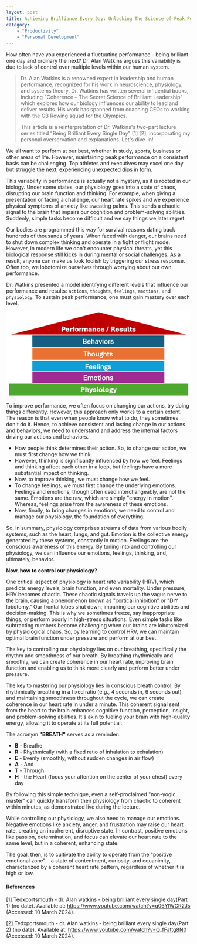 ```yaml
---
layout: post
title: Achieving Brilliance Every Day: Unlocking The Science of Peak Performance
category:
    - "Productivity"
    - "Personal Development"
---
```


How often have you experienced a fluctuating performance - being brilliant one day and ordinary the next? Dr. Alan Watkins argues this variability is due to lack of control over multiple levels within our human system.
<blockquote>
Dr. Alan Watkins is a renowned expert in leadership and human performance, recognized for his work in neuroscience, physiology, and systems theory. Dr. Watkins has written several influential books, including "Coherence – The Secret Science of Brilliant Leadership" which explores how our biology influences our ability to lead and deliver results. His work has spanned from coaching CEOs to working with the GB Rowing squad for the Olympics.

This article is a reinterpretation of Dr. Watkins's two-part lecture series titled "Being Brilliant Every Single Day" [1] [2], incorporating my personal overservation and explanations. Let's dive-in!
</blockquote>

We all want to perform at our best, whether in study, sports, business or other areas of life. However, maintaining peak performance on a consistent basis can be challenging. Top athletes and executives may excel one day but struggle the next, experiencing unexpected dips in form.

This variability in performance is actually not a mystery, as it is rooted in our biology. Under some states, our physiology goes into a state of chaos, disrupting our brain function and thinking. For example, when giving a presentation or facing a challenge, our heart rate spikes and we experience physical symptoms of anxiety like sweating palms. This sends a chaotic signal to the brain that impairs our cognition and problem-solving abilities. Suddenly, simple tasks become difficult and we say things we later regret.

Our bodies are programmed this way for survival reasons dating back hundreds of thousands of years. When faced with danger, our brains need to shut down complex thinking and operate in a fight or flight mode. However, in modern life we don't encounter physical threats, yet this biological response still kicks in during mental or social challenges. As a result, anyone can make us look foolish by triggering our stress response. Often too, we lobotomize ourselves through worrying about our own performance.

Dr. Watkins presented a model identifying different levels that influence our performance and results: `actions`, `thoughts`, `feelings`, `emotions`, and `physiology`. To sustain peak performance, one must gain mastery over each level.

![alt text](/images/physiology-to-performance.png "Physiology to Performance")

To improve performance, we often focus on changing our actions, try doing things differently. However, this approach only works to a certain extent. The reason is that even when people know what to do, they sometimes don't do it. Hence, to achieve consistent and lasting change in our actions and behaviors, we need to understand and address the internal factors driving our actions and behaviors.

* How people think determines their action. So, to change our action, we must first change how we think.
* However, thinking is significantly influenced by how we feel. Feelings and thinking affect each other in a loop, but feelings have a more substantial impact on thinking.
* Now, to improve thinking, we must change how we feel.
* To change feelings, we must first change the underlying emotions. Feelings and emotions, though often used interchangeably, are not the same. Emotions are the raw, which are simply "energy in motion". Whereas, feelings arise from the awareness of these emotions.
* Now, finally, to bring changes in emotions, we need to control and manage our physiology, the foundation of everything.

So, in summary, physiology comprises streams of data from various bodily systems, such as the heart, lungs, and gut. Emotion is the collective energy generated by these systems, constantly in motion. Feelings are the conscious awareness of this energy. By tuning into and controlling our physiology, we can influence our emotions, feelings, thinking, and, ultimately, behavior.

**Now, how to control our physiology?**

One critical aspect of physiology is heart rate variability (HRV), which predicts energy levels, brain function, and even mortality. Under pressure, HRV becomes chaotic. These chaotic signals travels up the vagus nerve to the brain, causing a phenomenon known as "cortical inhibition" or "DIY lobotomy." Our frontal lobes shut down, impairing our cognitive abilities and decision-making. This is why we sometimes freeze, say inappropriate things, or perform poorly in high-stress situations. Even simple tasks like subtracting numbers become challenging when our brains are lobotomized by physiological chaos. So, by learning to control HRV, we can maintain optimal brain function under pressure and perform at our best.

The key to controlling our physiology lies on our breathing, specifically the rhythm and smoothness of our breath. By breathing rhythmically and smoothly, we can create coherence in our heart rate, improving brain function and enabling us to think more clearly and perform better under pressure.

The key to mastering our physiology lies in conscious breath control. By rhythmically breathing in a fixed ratio (e.g., 4 seconds in, 6 seconds out) and maintaining smoothness throughout the cycle, we can create coherence in our heart rate in under a minute. This coherent signal sent from the heart to the brain enhances cognitive function, perception, insight, and problem-solving abilities. It's akin to fueling your brain with high-quality energy, allowing it to operate at its full potential.

The acronym **"BREATH"** serves as a reminder:
* **B** - Breathe
* **R** - Rhythmically (with a fixed ratio of inhalation to exhalation)
* **E** - Evenly (smoothly, without sudden changes in air flow)
* **A** - And
* **T** - Through
* **H** - the Heart (focus your attention on the center of your chest) every day

By following this simple technique, even a self-proclaimed "non-yogic master" can quickly transform their physiology from chaotic to coherent within minutes, as demonstrated live during the lecture.

While controlling our physiology, we also need to manage our emotions. Negative emotions like anxiety, anger, and frustration may raise our heart rate, creating an incoherent, disruptive state. In contrast, positive emotions like passion, determination, and focus can elevate our heart rate to the same level, but in a coherent, enhancing state.

The goal, then, is to cultivate the ability to operate from the "positive emotional zone" – a state of contentment, curiosity, and equanimity, characterized by a coherent heart rate pattern, regardless of whether it is high or low.

#### References
[1] Tedxportsmouth - dr. Alan watkins - being brilliant every single day(Part 1) (no date). Available at: https://www.youtube.com/watch?v=q06YIWCR2Js (Accessed: 10 March 2024).

[2] Tedxportsmouth - dr. Alan watkins - being brilliant every single day(Part 2) (no date). Available at: https://www.youtube.com/watch?v=Q_fFattg8N0 (Accessed: 10 March 2024).

